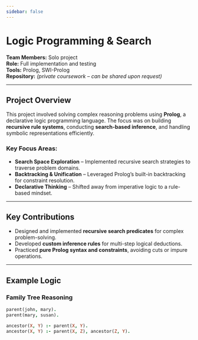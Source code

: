 ```yaml
---
sidebar: false
---
```

# Logic Programming & Search  
**Team Members:** Solo project  
**Role:** Full implementation and testing  
**Tools:** Prolog, SWI-Prolog  
**Repository:** *(private coursework – can be shared upon request)*  

---
## Project Overview  
This project involved solving complex reasoning problems using **Prolog**, a declarative logic programming language. The focus was on building **recursive rule systems**, conducting **search-based inference**, and handling symbolic representations efficiently.

### Key Focus Areas:  
- **Search Space Exploration** – Implemented recursive search strategies to traverse problem domains.  
- **Backtracking & Unification** – Leveraged Prolog’s built-in backtracking for constraint resolution.  
- **Declarative Thinking** – Shifted away from imperative logic to a rule-based mindset.  

<!-- ![Example Search Tree](./assets/prolog_search_tree.jpg) -->

---
## Key Contributions  
- Designed and implemented **recursive search predicates** for complex problem-solving.  
- Developed **custom inference rules** for multi-step logical deductions.  
- Practiced **pure Prolog syntax and constraints**, avoiding cuts or impure operations.  

---
## Example Logic  
### Family Tree Reasoning  

```prolog
parent(john, mary).
parent(mary, susan).

ancestor(X, Y) :- parent(X, Y).
ancestor(X, Y) :- parent(X, Z), ancestor(Z, Y).
